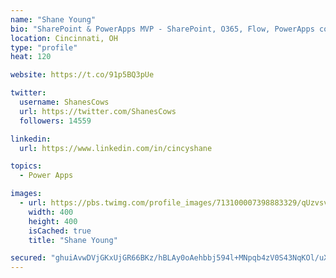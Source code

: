 ```yaml
---
name: "Shane Young"
bio: "SharePoint & PowerApps MVP - SharePoint, O365, Flow, PowerApps consulting? @PowerApps911 | Pure Snark? You found it."
location: Cincinnati, OH
type: "profile"
heat: 120

website: https://t.co/91p5BQ3pUe

twitter:
  username: ShanesCows
  url: https://twitter.com/ShanesCows
  followers: 14559

linkedin:
  url: https://www.linkedin.com/in/cincyshane

topics:
  - Power Apps

images:
  - url: https://pbs.twimg.com/profile_images/713100007398883329/qUzvsvQ3_400x400.jpg
    width: 400
    height: 400
    isCached: true
    title: "Shane Young"

secured: "ghuiAvwDVjGKxUjGR66BKz/hBLAy0oAehbbj594l+MNpqb4zV0S43NqKOl/uX8x/7v08Sp1Vb3Hm0z+3Ji38kSviNTNiilYchX1QovuXD7XHfJqqDyMe9j3G8MB1q6rnCZQhhbJGYqo4nWDSZxCGoJL1Vkm+pOCHNFV+rwxsqsjLhLWM4tM/K3soPmaR8HMyR6HzNoC/DaTbBldMAuhQJC6nK9LLMOdRYQdzXCs4xIcKYTnRvJGEu/nd7hLMdtbkCdloA/qKJSbuLPqQoNNIKqBpihGlU3LbTqaG+GviuX6gDS4iMfIFLi1QiGR6gZsRHGyQqOsJccglauBQe3k3D3dy3Wi0aGfikEixuX3hx6/pBYTTPXmUSmuq/pacl4DwAzek2eMUfyehZiUYu8h/rXRJFpXPPVGpNR4VeubldEQ=;e4mXsl+gQ0QbAxhqTD7sBQ=="
---
```


